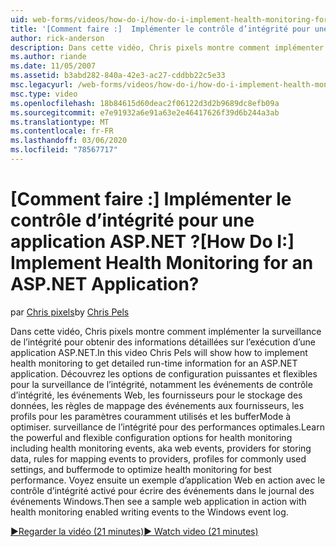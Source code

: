 ```yaml
---
uid: web-forms/videos/how-do-i/how-do-i-implement-health-monitoring-for-an-aspnet-application
title: '[Comment faire :]  Implémenter le contrôle d’intégrité pour une application ASP.NET ? | Microsoft Docs'
author: rick-anderson
description: Dans cette vidéo, Chris pixels montre comment implémenter la surveillance de l’intégrité pour obtenir des informations détaillées sur l’exécution d’une application ASP.NET. Découvrez les fonctionnalités puissantes et...
ms.author: riande
ms.date: 11/05/2007
ms.assetid: b3abd282-840a-42e3-ac27-cddbb22c5e33
msc.legacyurl: /web-forms/videos/how-do-i/how-do-i-implement-health-monitoring-for-an-aspnet-application
msc.type: video
ms.openlocfilehash: 18b84615d60deac2f06122d3d2b9689dc8efb09a
ms.sourcegitcommit: e7e91932a6e91a63e2e46417626f39d6b244a3ab
ms.translationtype: MT
ms.contentlocale: fr-FR
ms.lasthandoff: 03/06/2020
ms.locfileid: "78567717"
---
```

# <a name="how-do-i--implement-health-monitoring-for-an-aspnet-application"></a><span data-ttu-id="03178-105">[Comment faire :]  Implémenter le contrôle d’intégrité pour une application ASP.NET ?</span><span class="sxs-lookup"><span data-stu-id="03178-105">[How Do I:]  Implement Health Monitoring for an ASP.NET Application?</span></span>

<span data-ttu-id="03178-106">par [Chris pixels](https://twitter.com/chrispels)</span><span class="sxs-lookup"><span data-stu-id="03178-106">by [Chris Pels](https://twitter.com/chrispels)</span></span>

<span data-ttu-id="03178-107">Dans cette vidéo, Chris pixels montre comment implémenter la surveillance de l’intégrité pour obtenir des informations détaillées sur l’exécution d’une application ASP.NET.</span><span class="sxs-lookup"><span data-stu-id="03178-107">In this video Chris Pels will show how to implement health monitoring to get detailed run-time information for an ASP.NET application.</span></span> <span data-ttu-id="03178-108">Découvrez les options de configuration puissantes et flexibles pour la surveillance de l’intégrité, notamment les événements de contrôle d’intégrité, les événements Web, les fournisseurs pour le stockage des données, les règles de mappage des événements aux fournisseurs, les profils pour les paramètres couramment utilisés et les bufferMode à optimiser. surveillance de l’intégrité pour des performances optimales.</span><span class="sxs-lookup"><span data-stu-id="03178-108">Learn the powerful and flexible configuration options for health monitoring including health monitoring events, aka web events, providers for storing data, rules for mapping events to providers, profiles for commonly used settings, and buffermode to optimize health monitoring for best performance.</span></span> <span data-ttu-id="03178-109">Voyez ensuite un exemple d’application Web en action avec le contrôle d’intégrité activé pour écrire des événements dans le journal des événements Windows.</span><span class="sxs-lookup"><span data-stu-id="03178-109">Then see a sample web application in action with health monitoring enabled writing events to the Windows event log.</span></span>

[<span data-ttu-id="03178-110">&#9654;Regarder la vidéo (21 minutes)</span><span class="sxs-lookup"><span data-stu-id="03178-110">&#9654; Watch video (21 minutes)</span></span>](https://channel9.msdn.com/Blogs/ASP-NET-Site-Videos/how-do-i-implement-health-monitoring-for-an-aspnet-application)
